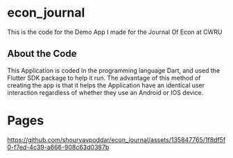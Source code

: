 # econ_journal

This is the code for the Demo App I made for the Journal Of Econ at CWRU 

## About the Code

This Application is coded in the programming language Dart, and used the Flutter SDK package to help it run. The advantage of this method of creating the app is that it helps the Application have an identical user interaction regardless of whether they use an Android or IOS device. 

# Pages




https://github.com/shouryavpoddar/econ_journal/assets/135847765/1f8df5f0-f7ed-4c39-a666-908c63d0387b

